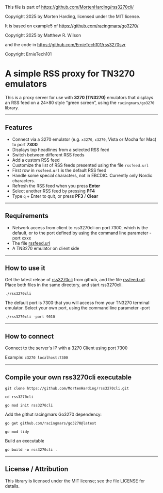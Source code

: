This file is part of https://github.com/MortenHarding/rss3270cli/

Copyright 2025 by Morten Harding, licensed under the MIT license.

It is based on example5 of https://github.com/racingmars/go3270/

Copyright 2025 by Matthew R. Wilson

and the code in https://github.com/ErnieTech101/rss3270svr

Copyright ErnieTech101

# A simple RSS proxy for TN3270 emulators
This is a proxy server for use with **3270 (TN3270)** emulators that displays an RSS feed on a 24×80 style “green screen”, using the `racingmars/go3270` library.

---
## Features

- Connect via a 3270 emulator (e.g. `x3270`, `c3270`, Vista or Mocha for Mac) to port **7300**  
- Displays top headlines from a selected RSS feed  
- Switch between different RSS feeds
- Add a custom RSS feed
- Customize the list of RSS feeds presented using the file `rssfeed.url`
- First row in `rssfeed.url` is the default RSS feed
- Handle some special characters, not in EBCDIC. Currently only Nordic characters.
- Refresh the RSS feed when you press **Enter**
- Select another RSS feed by pressing **PF4**
- Type `q` + Enter to quit, or press **PF3** / **Clear**      

---
## Requirements

- Network access from client to rss3270cli on port 7300, which is the default, or to the port defined by using the command line parameter -port xxxx
- The file [rssfeed.url](https://github.com/MortenHarding/rss3270cli/blob/main/rssfeed.url)
- A TN3270 emulator on client side

---
## How to use it

Get the latest releae of [rss3270cli](https://github.com/MortenHarding/rss3270cli/releases) from github, and the file [rssfeed.url](https://github.com/MortenHarding/rss3270cli/blob/main/rssfeed.url). Place both files in the same directory, and start rss3270cli.

 `./rss3270cli`

The default port is 7300 that you will access from your TN3270 terminal emulator.
Select your own port, using the command line parameter -port

 `./rss3270cli -port 9010`

---
## How to connect
Connect to the server's IP with a 3270 Client using port 7300

Example: `c3270 localhost:7300`

---
## Compile your own rss3270cli executable

 `git clone https://github.com/MortenHarding/rss3270cli.git`

 `cd rss3270cli`
 
 `go mod init rss3270cli`

Add the githut racingmars Go3270 dependency:
   
 `go get github.com/racingmars/go3270@latest`
 
 `go mod tidy`

Build an executable

 `go build -o rss3270cli .`
 

---
## License / Attribution
This library is licensed under the MIT license; see the file LICENSE for details.
